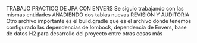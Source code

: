 
TRABAJO PRACTICO DE JPA CON ENVERS
Se siguio trabajando con las mismas entidades AÑADIENDO dos tablas nuevas REVISION Y AUDITORIA
Otro archivo importante es el build.gradle que es el archivo donde tenemos configurado las dependencias de lombock, dependencia de Envers, base de datos H2 para desarrollo del proyecto entre otras cosas más
